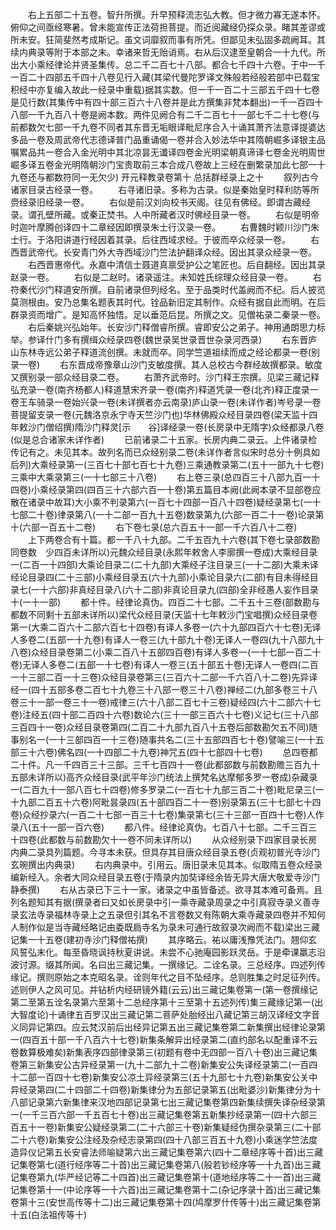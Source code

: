 <!-- { "loadSidebar": true } -->
　　右上五部二十五卷。智升所撰。升早预释流志弘大教。但才微力寡无遂本怀。俯仰之间亟经寒暑。曾未能宣传正法荷担菩提。而近阅藏经仍探众录。睹其差谬或所未安。狂简斐然考成斯记。虽文词靡叙而事有所凭。但鄙见未弘固多疏阙耳。其续内典录等附于本部之末。幸诸来哲无贻诮焉。右从后汉逮至皇朝合一十九代。所出大小乘经律论并贤圣集传。总二千二百七十八部。都合七千四十六卷。于中一千一百二十四部五千四十八卷见行入藏(其梁代曼陀罗译文殊般若经般若部中已载宝积经中亦复编入故此一经录中重载)据其实数。但一千一百二十三部五千四十七卷是见行数(其集传中有四十部三百六十八卷并是此方撰集非梵本翻出)一千一百四十八部一千九百八十卷是阙本数。两件见阙合有二千二百七十一部七千二十七卷(与前都数欠七部一千九卷不同者其东晋无垢眼译毗尼序合入十诵其萧齐法意译提婆达多品一卷及周武帝代志德译普门品重诵偈一卷并合入妙法华中其隋朝崛多译银主品嘱累品共一卷合入金光明中其北凉昙无谶译四卷金光明梁朝真谛译七卷金光明周世崛多译五卷金光明隋朝沙门宝贵取前三本合成八卷故上三经在删繁录加此七部一十九卷还与都数符同一无欠少)
开元释教录卷第十
总括群经录上之十
　　叙列古今诸家目录古经录一卷。
　　右寻诸旧录。多称为古录。似是秦始皇时释利防等所赍经录旧经录一卷。
　　右似是前汉刘向校书天阁。往见有佛经。即谓古藏经录。谓孔壁所藏。或秦正焚书。人中所藏者汉时佛经目录一卷。
　　右似是明帝时迦叶摩腾创译四十二章经因即撰录朱士行汉录一卷。
　　右曹魏时颖川沙门朱士行。于洛阳讲道行经因着其录。后往西域求经。于彼而卒众经录一卷。
　　右西晋武帝代。长安青门外大寺西域沙门竺法护翻译众经。因出其录众经录一卷。
　　右西晋惠帝代。永嘉中清信士聂道真禀受护公之笔匠也。后自翻经。因出其录赵录一卷。
　　右似是二赵时。诸录遥注。未知姓氏综理众经目录一卷。
　　右符秦代沙门释道安所撰。自前诸录但列经名。至于品类时代盖阙而不纪。后人披览莫测根由。安乃总集名题表其时代。铨品新旧定其制作。众经有据自此而明。在后群录资而增广。是知高怀独悟。足以垂范后昆。所撰之文。见僧祐录二秦录一卷。
　　右后秦姚兴弘始年。长安沙门释僧睿所撰。睿即安公之弟子。神用通朗思力标举。参译什门多有撰缉众经录四卷(魏世录吴世录晋世杂录河西录)
　　右东晋庐山东林寺远公弟子释道流创撰。未就而卒。同学竺道祖续而成之经论都录一卷(别录一卷)
　　右东晋成帝豫章山沙门支敏度撰。其人总校古今群经故撰都录。敏度又撰别录一部众经目录二卷。
　　右萧齐武帝时。沙门释王宗撰。见梁三藏记释弘充录一卷(南齐杨都人)释道慧宋齐录一卷(南齐)释道凭录一卷(北齐)释正度录一卷王车骑录一卷始兴录一卷(未详撰者亦云南录)庐山录一卷(未详作者)岑号录一卷菩提留支录一卷(元魏洛京永宁寺天竺沙门也)华林佛殿众经目录四卷(梁天监十四年敕沙门僧绍撰)隋沙门释灵[示　　谷]译经录一卷(长房录中无隋字)众经都录八卷(似是总合诸家未详作者)
　　已前诸录二十五家。长房内典二录云。上件诸录检传记有之。未见其本。故列名而已众经别录二卷(未详作者言似宋时总分十例具如后列)大乘经录第一(三百七十部七百七十九卷)三乘通教录第二(五十一部九十七卷)三乘中大乘录第三(一十七部三十八卷)
　　右上卷三录(总四百三十八部九百一十四卷)小乘经录第四(四百三十六部六百一十卷)第五篇目本阙(此阙本录不显部卷应散在诸录中故耳)大小乘不判录第六(一百七十四部一百八十四卷)疑经录第七(一十七部二十卷)律录第八(一十二部一百九十五卷)数录第九(六部一百二十一卷)论录第十(六部一百五十二卷)
　　右下卷七录(总六百五十一部一千六百八十二卷)
　　上下两卷合有十篇。都一千八十九部。二千五百九十六卷(其下卷七录部数勘同卷数　少四百未详所以)元魏众经目录(永熙年敕舍人李廓撰一卷成)大乘经目录一(二百一十四部)大乘论目录二(二十九部)大乘经子注目录三(一十二部)大乘未译经论目录四(二十三部)小乘经目录五(六十九部)小乘论目录六(二部)有目未得经目录七(一十六部)非真经目录八(六十二部)非真论目录九(四部)全非经愚人妄作目录十(一十一部)
　　都十件。经律论真伪。四百二十七部。二千五十三卷(部数勘与都数不同剩十五部未详所以)梁代众经目录(天监十七年敕沙门宝唱撰)众经目录卷第一(大乘二百六十二部六百七十四卷)有译人多卷一(六十九部四百六十七卷)无译人多卷二(五部一十九卷)有译人一卷三(九十部九十卷)无译人一卷四(九十八部九十八卷)众经目录卷第二(小乘二百八十五部四百卷)有译人多卷一(一十七部一百二十卷)无译人多卷二(五部一十七卷)有译人一卷三(五十部五十卷)无译人一卷四(二百一十三部二百一十三卷)众经目录卷第三(三百六十二部一千六百八十二卷)先异译经一(四十五部多卷二百七十九卷三十八部一卷三十八卷)禅经二(九部多卷三十八卷三十一部一卷三十一卷)戒律三(六十八部二百七十三卷)疑经四(六十二部六十七卷)注经五(四十部二百四十六卷)数论六(三十一部三百六十七卷)义记七(三十八部三百四十一卷)众经目录卷第四(二百二十九部九百八十五卷后部数勘欠五不同)随事别名一(一十三部四百一十三卷)随事共名二(三十五部四百七十卷)譬喻三(一十五部三十六卷)佛名四(一十四部二十九卷)神咒五(四十七部四十七卷)
　　总四卷都二十件。凡一千四百三十三部。三千七百四十一卷(此都部数与前数勘赡三百九十五部未详所以)高齐众经目录(武平年沙门统法上撰梵名达摩郁多罗一卷成)杂藏录一(二百九十一部八百七十四卷)修多罗录二(一百七十九部三百二十卷)毗尼录三(一十九部二百五十六卷)阿毗昙录四(五十部四百二十一卷)别录第五(三十七部七十四卷)众经抄录六(一百二十七部一百三十七卷)集录第七(三十三部一百四十七卷)人作录八(五十一部一百六卷)
　　都八件。经律论真伪。七百八十七部。二千三百三十四卷(此都数与前数勘欠十一卷不同未详所以)
　　从众经别录下四家目录长房内典二录具列篇题。今寻本未获。但具存其目唐众经目录五卷(贞观初普光寺沙门玄琬撰出内典录)
　　右内典录中。引用云。唐旧录未见其本。似取隋五卷众经录编新经入。余者大同众经目录五卷(于隋录内加奘译经余皆无异大唐大敬爱寺沙门静泰撰)
　　右从古录已下三十一家。诸录之中虽皆备述。欲寻其本难可备焉。且列名题知其有据(撰录者曰又如长房录中引一乘寺藏录周录之中引真寂寺录义善寺录玄法寺录福林寺录上之五录但引其名不言卷数又有陈朝大乘寺藏录四卷并不知何人制作似是当寺藏经略记由委既扃寺名为录未可通行故叙录次阙而不载)梁出三藏记集一十五卷(建初寺沙门释僧祐撰)
　　其序略云。祐以庸浅豫凭法门。翘仰玄风誓弘末化。每至昏晓讽持秋夏讲说。未尝不心驰庵园影跃灵岳。于是牵课羸志沿波讨源。缀其所闻。名曰出三藏记集。一撰缘记。二诠名录。三总经序。四述列传缘记。撰则原始之本克昭名录。诠则年代之目不坠经序。总则胜集之时足征列传。述则伊人之风可见。并钻析内经研镜外籍(云云)出三藏记集卷第一(第一卷撰缘记第二至第五诠名录第六至第十二总经序第十三至第十五述列传)集三藏缘记第一(出大智度论)十诵律五百罗汉出三藏记第二菩萨处胎经出八藏记第三胡汉译经文字音义同异记第四。应云梵汉前后出经异记第五出三藏记集卷第二新集撰出经律论录第一(四百五十部一千八百六十七卷)新集条解异出经录第二(直约部名以配重译不云卷数算极难矣)新集表序四部律录第三(初题有卷中无四部一百八十卷)出三藏记集卷第三新集安公古异经录第一(九十二部九十二卷)新集安公失译经录第二(一百四十二部一百四十七卷)新集安公凉土异经录第三(五十九部七十九卷)新集安公关中异经录第四(二十四部二十四卷)新集律分为五部记录第五(出毗婆沙)新集律分为十八部记录第六新集律来汉地四部记录第七出三藏记集卷第四新集续撰失译杂经录第一(一千三百六部一千五百七十卷)出三藏记集卷第五新集抄经录第一(四十六部三百五十一卷)新集安公疑经录第二(二十六部三十卷)新集疑经伪撰杂录第三(二十部二十六卷)新集安公注经及杂经志录第四(四十八部三百五十九卷)小乘迷学竺法度造异仪记第五长安睿法师喻疑第六出三藏记集卷第六(四十二章经序等十首)出三藏记集卷第七(道行经序等二十首)出三藏记集卷第八(般若钞经序等一十九首)出三藏记集卷第九(华严经记等二十四首)出三藏记集卷第十(道地经序等二十一首)出三藏记集卷第十一(中论序等一十六首)出三藏记集卷第十二(杂记序录十首)出三藏记集卷第十三(安世高传等十二)出三藏记集卷第十四(鸠摩罗什传等十)出三藏记集卷第十五(白法祖传等十)
